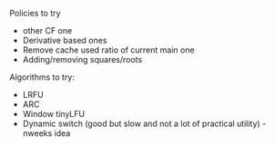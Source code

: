 
Policies to try
* other CF one
* Derivative based ones
* Remove cache used ratio of current main one
* Adding/removing squares/roots

Algorithms to try:
* LRFU
* ARC
* Window tinyLFU
* Dynamic switch (good but slow and not a lot of practical utility) - nweeks idea

